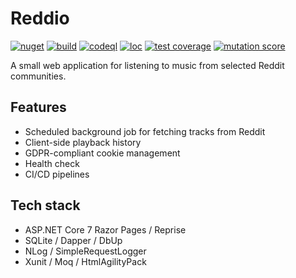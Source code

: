 # Reddio

[![nuget](https://img.shields.io/uptimerobot/ratio/m791996229-c1866605aaf00d5bf74d505e)](https://reddio.azurewebsites.net/)
[![build](https://img.shields.io/github/actions/workflow/status/yavorfingarov/Reddio/cd.yml?branch=master)](https://github.com/yavorfingarov/Reddio/actions/workflows/cd.yml?query=branch%3Amaster)
[![codeql](https://img.shields.io/github/actions/workflow/status/yavorfingarov/Reddio/codeql.yml?branch=master&label=codeql)](https://github.com/yavorfingarov/Reddio/actions/workflows/codeql.yml?query=branch%3Amaster)
[![loc](https://img.shields.io/endpoint?url=https://gist.githubusercontent.com/yavorfingarov/d850286102a68e918ab12089f7497d60/raw/lines-of-code.json)](https://github.com/yavorfingarov/Reddio/actions/workflows/cd.yml?query=branch%3Amaster)
[![test coverage](https://img.shields.io/endpoint?url=https://gist.githubusercontent.com/yavorfingarov/d850286102a68e918ab12089f7497d60/raw/test-coverage.json)](https://github.com/yavorfingarov/Reddio/actions/workflows/cd.yml?query=branch%3Amaster)
[![mutation score](https://img.shields.io/endpoint?url=https://gist.githubusercontent.com/yavorfingarov/d850286102a68e918ab12089f7497d60/raw/mutation-score.json)](https://github.com/yavorfingarov/Reddio/actions/workflows/cd.yml?query=branch%3Amaster)

A small web application for listening to music from selected Reddit communities.

## Features

* Scheduled background job for fetching tracks from Reddit
* Client-side playback history
* GDPR-compliant cookie management
* Health check
* CI/CD pipelines

## Tech stack

* ASP.NET Core 7 Razor Pages / Reprise
* SQLite / Dapper / DbUp
* NLog / SimpleRequestLogger
* Xunit / Moq / HtmlAgilityPack
